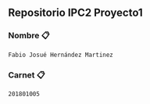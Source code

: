 ## Repositorio IPC2 Proyecto1 

### Nombre 📋

```
Fabio Josué Hernández Martinez
```

### Carnet 📋

```
201801005
```

